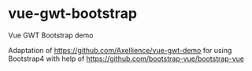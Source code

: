 # vue-gwt-bootstrap
Vue GWT Bootstrap demo

Adaptation of https://github.com/Axellience/vue-gwt-demo for using Bootstrap4 with help of https://github.com/bootstrap-vue/bootstrap-vue
